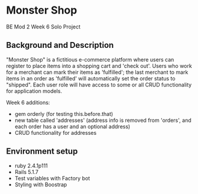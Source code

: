 # Monster Shop
BE Mod 2 Week 6 Solo Project

## Background and Description

"Monster Shop" is a fictitious e-commerce platform where users can register to place items into a shopping cart and 'check out'. Users who work for a merchant can mark their items as 'fulfilled'; the last merchant to mark items in an order as 'fulfilled' will automatically set the order status to "shipped". Each user role will have access to some or all CRUD functionality for application models. 

Week 6 additions:
- gem orderly (for testing this.before.that)
- new table called 'addresses' (address info is removed from 'orders', and each order has a user and an optional address)
- CRUD functionality for addresses

## Environment setup
- ruby 2.4.1p111
- Rails 5.1.7
- Test variables with Factory bot
- Styling with Boostrap




